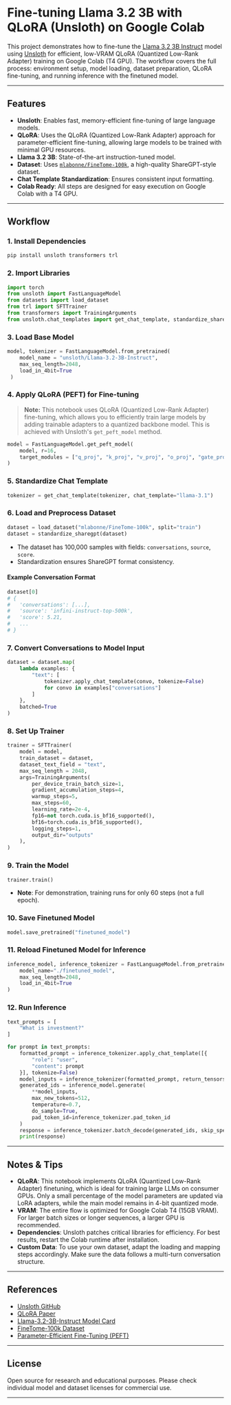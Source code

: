 # Fine-tuning Llama 3.2 3B with QLoRA (Unsloth) on Google Colab

This project demonstrates how to fine-tune the [Llama 3.2 3B Instruct](https://huggingface.co/unsloth/Llama-3.2-3B-Instruct) model using [Unsloth](https://github.com/unslothai/unsloth) for efficient, low-VRAM QLoRA (Quantized Low-Rank Adapter) training on Google Colab (T4 GPU). The workflow covers the full process: environment setup, model loading, dataset preparation, QLoRA fine-tuning, and running inference with the finetuned model.

---

## Features

- **Unsloth**: Enables fast, memory-efficient fine-tuning of large language models.
- **QLoRA**: Uses the QLoRA (Quantized Low-Rank Adapter) approach for parameter-efficient fine-tuning, allowing large models to be trained with minimal GPU resources.
- **Llama 3.2 3B**: State-of-the-art instruction-tuned model.
- **Dataset**: Uses [`mlabonne/FineTome-100k`](https://huggingface.co/datasets/mlabonne/FineTome-100k), a high-quality ShareGPT-style dataset.
- **Chat Template Standardization**: Ensures consistent input formatting.
- **Colab Ready**: All steps are designed for easy execution on Google Colab with a T4 GPU.

---

## Workflow

### 1. Install Dependencies

```python
pip install unsloth transformers trl
```

### 2. Import Libraries

```python
import torch
from unsloth import FastLanguageModel
from datasets import load_dataset
from trl import SFTTrainer
from transformers import TrainingArguments
from unsloth.chat_templates import get_chat_template, standardize_sharegpt
```

### 3. Load Base Model

```python
model, tokenizer = FastLanguageModel.from_pretrained(
    model_name = "unsloth/Llama-3.2-3B-Instruct",
    max_seq_length=2048,
    load_in_4bit=True
 )
```

### 4. Apply QLoRA (PEFT) for Fine-tuning

> **Note:** This notebook uses QLoRA (Quantized Low-Rank Adapter) fine-tuning, which allows you to efficiently train large models by adding trainable adapters to a quantized backbone model. This is achieved with Unsloth's `get_peft_model` method.

```python
model = FastLanguageModel.get_peft_model(
    model, r=16,
    target_modules = ["q_proj", "k_proj", "v_proj", "o_proj", "gate_proj", "up_proj", "down_proj"]
)
```

### 5. Standardize Chat Template

```python
tokenizer = get_chat_template(tokenizer, chat_template="llama-3.1")
```

### 6. Load and Preprocess Dataset

```python
dataset = load_dataset("mlabonne/FineTome-100k", split="train")
dataset = standardize_sharegpt(dataset)
```

- The dataset has 100,000 samples with fields: `conversations`, `source`, `score`.
- Standardization ensures ShareGPT format consistency.

#### Example Conversation Format

```python
dataset[0]
# {
#   'conversations': [...],
#   'source': 'infini-instruct-top-500k',
#   'score': 5.21,
#   ...
# }
```

### 7. Convert Conversations to Model Input

```python
dataset = dataset.map(
    lambda examples: {
        "text": [
            tokenizer.apply_chat_template(convo, tokenize=False)
            for convo in examples["conversations"]
        ]
    },
    batched=True
)
```

### 8. Set Up Trainer

```python
trainer = SFTTrainer(
    model = model,
    train_dataset = dataset,
    dataset_text_field = "text",
    max_seq_length = 2048,
    args=TrainingArguments(
        per_device_train_batch_size=1,
        gradient_accumulation_steps=4,
        warmup_steps=5,
        max_steps=60,
        learning_rate=2e-4,
        fp16=not torch.cuda.is_bf16_supported(),
        bf16=torch.cuda.is_bf16_supported(),
        logging_steps=1,
        output_dir="outputs"
    ),
)
```

### 9. Train the Model

```python
trainer.train()
```

- **Note**: For demonstration, training runs for only 60 steps (not a full epoch).

### 10. Save Finetuned Model

```python
model.save_pretrained("finetuned_model")
```

### 11. Reload Finetuned Model for Inference

```python
inference_model, inference_tokenizer = FastLanguageModel.from_pretrained(
    model_name="./finetuned_model",
    max_seq_length=2048,
    load_in_4bit=True
)
```

### 12. Run Inference

```python
text_prompts = [
    "What is investment?"
]

for prompt in text_prompts:
    formatted_prompt = inference_tokenizer.apply_chat_template([{
        "role": "user",
        "content": prompt
    }], tokenize=False)
    model_inputs = inference_tokenizer(formatted_prompt, return_tensors="pt").to("cuda")
    generated_ids = inference_model.generate(
        **model_inputs,
        max_new_tokens=512,
        temperature=0.7,
        do_sample=True,
        pad_token_id=inference_tokenizer.pad_token_id
    )
    response = inference_tokenizer.batch_decode(generated_ids, skip_special_tokens=True)[0]
    print(response)
```

---

## Notes & Tips

- **QLoRA**: This notebook implements QLoRA (Quantized Low-Rank Adapter) finetuning, which is ideal for training large LLMs on consumer GPUs. Only a small percentage of the model parameters are updated via LoRA adapters, while the main model remains in 4-bit quantized mode.
- **VRAM**: The entire flow is optimized for Google Colab T4 (15GB VRAM). For larger batch sizes or longer sequences, a larger GPU is recommended.
- **Dependencies**: Unsloth patches critical libraries for efficiency. For best results, restart the Colab runtime after installation.
- **Custom Data**: To use your own dataset, adapt the loading and mapping steps accordingly. Make sure the data follows a multi-turn conversation structure.

---

## References

- [Unsloth GitHub](https://github.com/unslothai/unsloth)
- [QLoRA Paper](https://arxiv.org/abs/2305.14314)
- [Llama-3.2-3B-Instruct Model Card](https://huggingface.co/unsloth/Llama-3.2-3B-Instruct)
- [FineTome-100k Dataset](https://huggingface.co/datasets/mlabonne/FineTome-100k)
- [Parameter-Efficient Fine-Tuning (PEFT)](https://github.com/huggingface/peft)

---

## License

Open source for research and educational purposes. Please check individual model and dataset licenses for commercial use.

---
